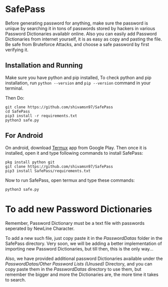 # SafePass
Before generating password for anything, make sure the password is unique by searching it in tons of passwords stored by hackers in various Password Dictionaries availablr online. Also you can easily add Password Dictionaries from internet yourself, it is as easy as copy and pasting the file. Be safe from Bruteforce Attacks, and choose a safe password by first verifying it.

## Installation and Running

Make sure you have python and pip installed, To check python and pip installation, run `python --version` and `pip --version` command in your terminal. 

Then Do: 
```
git clone https://github.com/shivamsn97/SafePass
cd SafePass
pip3 install -r requirements.txt
python3 safe.py
```
## For Android
On android, download [Termux](https://play.google.com/store/apps/details?id=com.termux) app from Google Play.
Then once it is installed, open it and type following commands to install SafePass:

```
pkg install python git
git clone https://github.com/shivamsn97/SafePass 
pip3 install SafePass/requirements.txt
```

Now to run SafePass, open termux and type these commands:

```cd SafePass
python3 safe.py
```

# To add new Password Dictionaries
Remember, Password Dictionary must be a text file with passwords seperated by NewLine Character.

To add a new such file, just copy paste it in the *PasswordDatas* folder in the SafePass directory.
Very soon, we will be adding a better implementation of importing new Password Dictionaries, but till then, this is the only way...

Also, we have provided additional password Dictionaries available under the *PasswordDatas/Other Password Lists (Unused)* Directory, and you can copy paste them in the *PasswordDatas* directory to use them, but remember the bigger and more the Dictionaries are, the more time it takes to search.